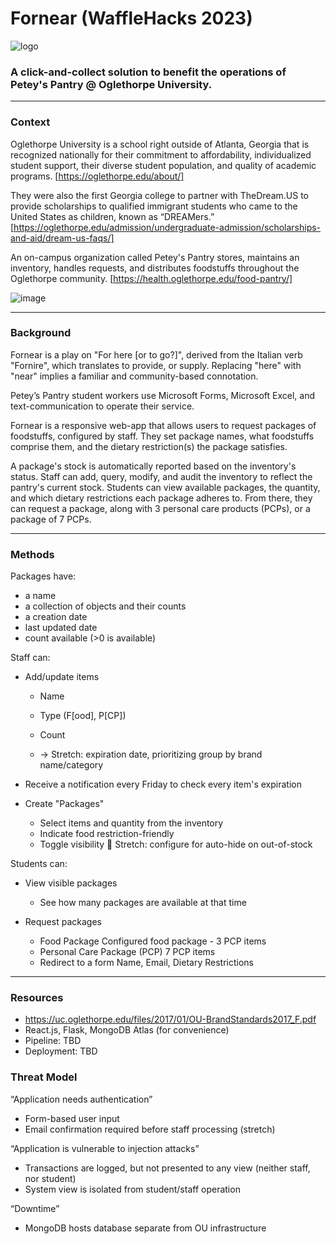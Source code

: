 # Fornear (WaffleHacks 2023)

![logo](https://github.com/jibranabsarulislam/Fornear/assets/70596906/a495d28d-7616-4ca3-91d7-df3824a4b133)

### A click-and-collect solution to benefit the operations of Petey's Pantry @ Oglethorpe University.

---
### Context


Oglethorpe University is a school right outside of Atlanta, Georgia that is recognized nationally for their commitment to affordability, individualized student support, their diverse student population, and quality of academic programs. [https://oglethorpe.edu/about/]

They were also the first Georgia college to partner with TheDream.US to provide scholarships to qualified immigrant students who came to the United States as children, known as “DREAMers.” [https://oglethorpe.edu/admission/undergraduate-admission/scholarships-and-aid/dream-us-faqs/]

An on-campus organization called Petey's Pantry stores, maintains an inventory, handles requests, and distributes foodstuffs throughout the Oglethorpe community. [https://health.oglethorpe.edu/food-pantry/]


![image](https://github.com/jibranabsarulislam/Fornear/assets/70596906/fef8a16f-8663-433f-8785-df94cf1a84fa)

---

### Background
Fornear is a play on "For here [or to go?]", derived from the Italian verb "Fornire", which translates to provide, or supply. Replacing "here" with "near" implies a familiar and community-based connotation.

Petey’s Pantry student workers use Microsoft Forms, Microsoft Excel, and text-communication to operate their service.

Fornear is a responsive web-app that allows users to request packages of foodstuffs, configured by staff. They set package names, what foodstuffs comprise them, and the dietary restriction(s) the package satisfies.

A package's stock is automatically reported based on the inventory's status. Staff can add, query, modify, and audit the inventory to reflect the pantry's current stock. Students can view available packages, the quantity, and which dietary restrictions each package adheres to. From there, they can request a package, along with 3 personal care products (PCPs), or a package of 7 PCPs.

---

### Methods

Packages have:
- a name
- a collection of objects and their counts
- a creation date
- last updated date
- count available (>0 is available)

Staff can:
- Add/update items
	- Name
	- Type (F[ood], P[CP])
	- Count
	
    - -> Stretch: expiration date, prioritizing group by brand name/category

- Receive a notification every Friday to check every item's expiration

- Create "Packages"
	- Select items and quantity from the inventory
	- Indicate food restriction-friendly
	- Toggle visibility
	 Stretch: configure for auto-hide on out-of-stock

Students can:
- View visible packages
	- See how many packages are available at that time

- Request packages
	- Food Package
		Configured food package - 3 PCP items
	- Personal Care Package (PCP)
		7 PCP items
	- Redirect to a form
		Name, Email, Dietary Restrictions

---

### Resources
- https://uc.oglethorpe.edu/files/2017/01/OU-BrandStandards2017_F.pdf
- React.js, Flask, MongoDB Atlas (for convenience)
- Pipeline: TBD
- Deployment: TBD

### Threat Model

“Application needs authentication”

- Form-based user input
- Email confirmation required before staff processing (stretch)

“Application is vulnerable to injection attacks”
- Transactions are logged, but not presented to any view (neither staff, nor student)
- System view is isolated from student/staff operation

“Downtime”
- MongoDB hosts database separate from OU infrastructure
